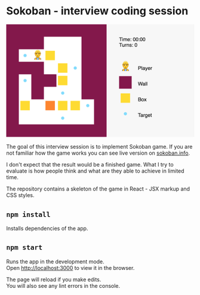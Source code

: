 # Sokoban - interview coding session

![](public/screenshot.png)

The goal of this interview session is to implement Sokoban game. If you are not
familiar how the game works you can see live version on
[sokoban.info](https://sokoban.info).

I don't expect that the result would be a finished game. What I try to evaluate
is how people think and what are they able to achieve in limited time.

The repository contains a skeleton of the game in React - JSX markup and CSS
styles.

## `npm install`

Installs dependencies of the app.

## `npm start`

Runs the app in the development mode.<br> Open
[http://localhost:3000](http://localhost:3000) to view it in the browser.

The page will reload if you make edits.<br> You will also see any lint errors in
the console.
